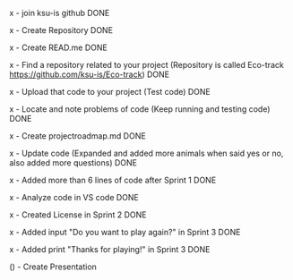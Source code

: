 x - join ksu-is github DONE

x - Create Repository DONE

x - Create READ.me DONE

x - Find a repository related to your project (Repository is called Eco-track https://github.com/ksu-is/Eco-track) DONE

x - Upload that code to your project (Test code) DONE

x - Locate and note problems of code (Keep running and testing code) DONE

x - Create projectroadmap.md DONE

x - Update code (Expanded and added more animals when said yes or no, also added more questions) DONE

x - Added more than 6 lines of code after Sprint 1 DONE

x - Analyze code in VS code DONE

x - Created License in Sprint 2 DONE

x - Added input "Do you want to play again?" in Sprint 3 DONE

x - Added print "Thanks for playing!" in Sprint 3 DONE

() - Create Presentation

